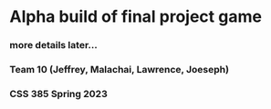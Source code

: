 # Alpha build of final project game


### more details later...

### Team 10 (Jeffrey, Malachai, Lawrence, Joeseph)
### CSS 385 Spring 2023
